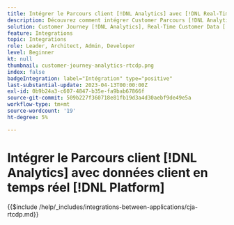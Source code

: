 ```yaml
---
title: Intégrer le Parcours client [!DNL Analytics] avec [!DNL Real-Time Customer Data Platform]
description: Découvrez comment intégrer Customer Parcours [!DNL Analytics] avec [!DNL Real-Time Customer Data Platform].
solution: Customer Journey [!DNL Analytics], Real-Time Customer Data [!DNL Platform]
feature: Integrations
topic: Integrations
role: Leader, Architect, Admin, Developer
level: Beginner
kt: null
thumbnail: customer-journey-analytics-rtcdp.png
index: false
badgeIntegration: label="Intégration" type="positive"
last-substantial-update: 2023-04-13T00:00:00Z
exl-id: 0b9b24a3-c607-4847-b35e-fa9bab67866f
source-git-commit: 509b227f360718e81fb19d3a4d30aebf9de49e5a
workflow-type: tm+mt
source-wordcount: '19'
ht-degree: 5%

---
```


# Intégrer le Parcours client [!DNL Analytics] avec données client en temps réel [!DNL Platform]

{{$include /help/_includes/integrations-between-applications/cja-rtcdp.md}}
